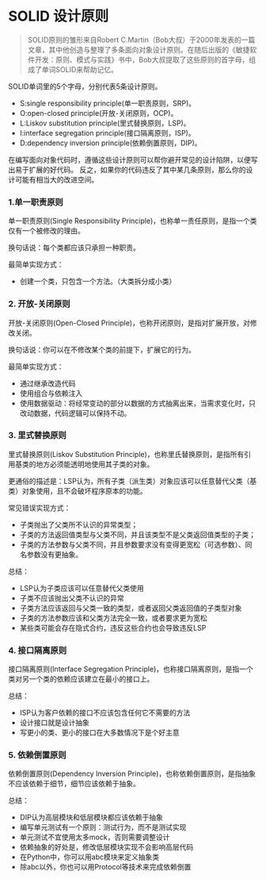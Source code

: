 # SOLID 设计原则
> SOLID原则的雏形来自Robert C.Martin（Bob大叔）于2000年发表的一篇文章，其中他创造与整理了多条面向对象设计原则。在随后出版的《敏捷软件开发：原则、模式与实践》书中，Bob大叔提取了这些原则的首字母，组成了单词SOLID来帮助记忆。

SOLID单词里的5个字母，分别代表5条设计原则。
* S:single responsibility principle(单一职责原则，SRP)。
* O:open-closed principle(开放-关闭原则，OCP)。
* L:Liskov substitution principle(里式替换原则，LSP)。
* I:interface segregation principle(接口隔离原则，ISP)。
* D:dependency inversion principle(依赖倒置原则，DIP)。

在编写面向对象代码时，遵循这些设计原则可以帮你避开常见的设计陷阱，以便写出易于扩展的好代码。
反之，如果你的代码违反了其中某几条原则，那么你的设计可能有相当大的改进空间。

### 1.单一职责原则
单一职责原则(Single Responsibility Principle)，也称单一责任原则，是指一个类仅有一个被修改的理由。

换句话说：每个类都应该只承担一种职责。

最简单实现方式：
- 创建一个类，只包含一个方法。（大类拆分成小类）

### 2. 开放-关闭原则
开放-关闭原则(Open-Closed Principle)，也称开闭原则，是指对扩展开放，对修改关闭。

换句话说：你可以在不修改某个类的前提下，扩展它的行为。

最简单实现方式：
- 通过继承改造代码
- 使用组合与依赖注入
- 使用数据驱动：将经常变动的部分以数据的方式抽离出来，当需求变化时，只改动数据，代码逻辑可以保持不动。

### 3. 里式替换原则
里式替换原则(Liskov Substitution Principle)，也称里氏替换原则，是指所有引用基类的地方必须能透明地使用其子类的对象。

更通俗的描述是：LSP认为，所有子类（派生类）对象应该可以任意替代父类（基类）对象使用，且不会破坏程序原本的功能。

常见错误实现方式：
- 子类抛出了父类所不认识的异常类型；
- 子类的方法返回值类型与父类不同，并且该类型不是父类返回值类型的子类；
- 子类的方法参数与父类不同，并且参数要求没有变得更宽松（可选参数）、同名参数没有更抽象。

总结：
* LSP认为子类应该可以任意替代父类使用
* 子类不应该抛出父类不认识的异常
* 子类方法应该返回与父类一致的类型，或者返回父类返回值的子类型对象
* 子类的方法参数应该和父类方法完全一致，或者要求更为宽松
* 某些类可能会存在隐式合约，违反这些合约也会导致违反LSP

### 4. 接口隔离原则
接口隔离原则(Interface Segregation Principle)，也称接口隔离原则，是指一个类对另一个类的依赖应该建立在最小的接口上。

总结：
* ISP认为客户依赖的接口不应该包含任何它不需要的方法
* 设计接口就是设计抽象
* 写更小的类、更小的接口在大多数情况下是个好主意

### 5. 依赖倒置原则
依赖倒置原则(Dependency Inversion Principle)，也称依赖倒置原则，是指抽象不应该依赖于细节，细节应该依赖于抽象。

总结：
* DIP认为高层模块和低层模块都应该依赖于抽象
* 编写单元测试有一个原则：测试行为，而不是测试实现
* 单元测试不宜使用太多mock，否则需要调整设计
* 依赖抽象的好处是，修改低层模块实现不会影响高层代码
* 在Python中，你可以用abc模块来定义抽象类
* 除abc以外，你也可以用Protocol等技术来完成依赖倒置